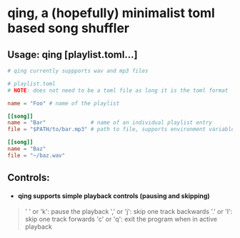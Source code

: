 # qing, a (hopefully) minimalist toml based song shuffler

## Usage: qing [playlist.toml...]
```toml
# qing currently suppports wav and mp3 files

# playlist.toml
# NOTE: does not need to be a toml file as long it is the toml format

name = "Foo" # name of the playlist

[[song]]
name = "Bar"              # name of an individual playlist entry
file = "$PATH/to/bar.mp3" # path to file, supports environment variables and '~'

[[song]]
name = "Baz"
file = "~/baz.wav"
```

## Controls:
- #### qing supports simple playback controls (pausing and skipping)
> ' ' or 'k': pause the playback
> ',' or 'j': skip one track backwards
> '.' or 'l': skip one track forwards
> 'c' or 'q': exit the program when in active playback
